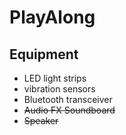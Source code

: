 # PlayAlong
## Equipment
- LED light strips
- vibration sensors
- Bluetooth transceiver
- ~~Audio FX Soundboard~~
- ~~Speaker~~
